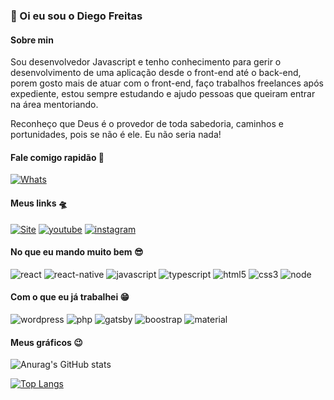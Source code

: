 ### 👋 Oi eu sou o Diego Freitas

#### Sobre min

Sou desenvolvedor Javascript e tenho conhecimento para gerir o desenvolvimento de uma aplicação desde o front-end até o back-end, porem gosto mais de atuar com o front-end, faço trabalhos freelances após expediente, estou sempre estudando e ajudo pessoas que queiram entrar na área mentoriando.

Reconheço que Deus é o provedor de toda sabedoria, caminhos e portunidades, pois se não é ele. Eu não seria nada!


#### Fale comigo rapidão 🚀

[![Whats](https://img.shields.io/badge/WhatsApp-25D366?style=for-the-badge&logo=whatsapp&logoColor=white)](https://wa.me/5511945123724)

#### Meus links 🛸

[![Site](https://img.shields.io/badge/website-000000?style=for-the-badge&logo=About.me&logoColor=white)](https://www.diegozf.com.br/) [![youtube](https://img.shields.io/badge/YouTube-FF0000?style=for-the-badge&logo=youtube&logoColor=white)](https://www.youtube.com/channel/UCIvRMVDC2YejwzxfXXAIKeg) [![instagram](https://img.shields.io/badge/Instagram-E4405F?style=for-the-badge&logo=instagram&logoColor=white)](https://www.instagram.com/diego.zadravec/g)


#### No que eu mando muito bem 😎

![react](https://img.shields.io/badge/React-20232A?style=for-the-badge&logo=react&logoColor=61DAFB) ![react-native](https://img.shields.io/badge/React_Native-20232A?style=for-the-badge&logo=react&logoColor=61DAFB) ![javascript](https://img.shields.io/badge/JavaScript-F7DF1E?style=for-the-badge&logo=javascript&logoColor=black) ![typescript](https://img.shields.io/badge/TypeScript-007ACC?style=for-the-badge&logo=typescript&logoColor=white) ![html5](https://img.shields.io/badge/HTML5-E34F26?style=for-the-badge&logo=html5&logoColor=white) ![css3](https://img.shields.io/badge/CSS3-1572B6?style=for-the-badge&logo=css3&logoColor=white) ![node](https://img.shields.io/badge/Node.js-43853D?style=for-the-badge&logo=node.js&logoColor=white)

#### Com o que eu já trabalhei 😁

 ![wordpress](https://img.shields.io/badge/Wordpress-21759B?style=for-the-badge&logo=wordpress&logoColor=white) ![php](https://img.shields.io/badge/PHP-777BB4?style=for-the-badge&logo=php&logoColor=white) ![gatsby](https://img.shields.io/badge/Gatsby-663399?style=for-the-badge&logo=gatsby&logoColor=white) ![boostrap](https://img.shields.io/badge/Bootstrap-563D7C?style=for-the-badge&logo=bootstrap&logoColor=white) ![material](https://img.shields.io/badge/Material--UI-0081CB?style=for-the-badge&logo=material-ui&logoColor=white)


#### Meus gráficos 😉

![Anurag's GitHub stats](https://github-readme-stats.vercel.app/api?username=diegozfreitas&show_icons=true&theme=graywhite ) 

[![Top Langs](https://github-readme-stats.vercel.app/api/top-langs/?username=diegozfreitas&layout=compact&theme=graywhite )](https://github.com/diegozfreitas/github-readme-stats)








